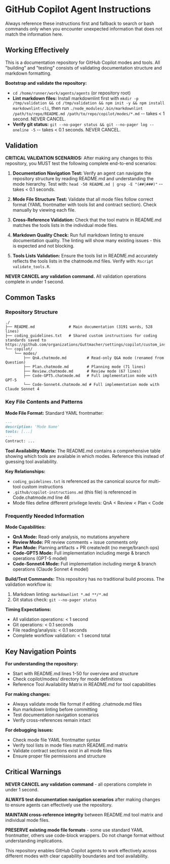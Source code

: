 # GitHub Copilot Agent Instructions

Always reference these instructions first and fallback to search or bash commands only when you encounter unexpected information that does not match the information here.

## Working Effectively

This is a documentation repository for GitHub Copilot modes and tools. All "building" and "testing" consists of validating documentation structure and markdown formatting.

**Bootstrap and validate the repository:**
- `cd /home/runner/work/agents/agents` (or repository root)
- **Lint markdown files:** Install markdownlint first with `mkdir -p /tmp/validation && cd /tmp/validation && npm init -y && npm install markdownlint-cli`, then run `./node_modules/.bin/markdownlint /path/to/repo/README.md /path/to/repo/copilot/modes/*.md` -- takes < 1 second. NEVER CANCEL.
- **Verify git status:** `git --no-pager status && git --no-pager log --oneline -5` -- takes < 0.1 seconds. NEVER CANCEL.

## Validation

**CRITICAL VALIDATION SCENARIOS:** After making any changes to this repository, you MUST test the following complete end-to-end scenarios:

1. **Documentation Navigation Test:** Verify an agent can navigate the repository structure by reading README.md and understanding the mode hierarchy. Test with: `head -50 README.md | grep -E "(##|###)"` -- takes < 0.1 seconds.

2. **Mode File Structure Test:** Validate that all mode files follow correct format (YAML frontmatter with tools list and contract section). Check manually by viewing each file.

3. **Cross-Reference Validation:** Check that the tool matrix in README.md matches the tools lists in the individual mode files.

4. **Markdown Quality Check:** Run full markdown linting to ensure documentation quality. The linting will show many existing issues - this is expected and not blocking.

5. **Tools Lists Validation:** Ensure the tools list in README.md accurately reflects the tools lists in the chatmode.md files. Verify with: `Rscript validate_tools.R`.

**NEVER CANCEL any validation command.** All validation operations complete in under 1 second.

## Common Tasks

### Repository Structure
```
./
├── README.md               # Main documentation (3191 words, 528 lines)
├── coding_guidelines.txt   # Shared custom instructions for coding standards saved to https://github.com/organizations/Guttmacher/settings/copilot/custom_instructions
└── copilot/
    └── modes/
        ├── QnA.chatmode.md         # Read-only Q&A mode (renamed from Question)
        ├── Plan.chatmode.md        # Planning mode (71 lines)
        ├── Review.chatmode.md      # Review mode (67 lines)
        ├── Code-GPT5.chatmode.md   # Full implementation mode with GPT-5
        └── Code-Sonnet4.chatmode.md # Full implementation mode with Claude Sonnet 4
```

### Key File Contents and Patterns

**Mode File Format:**
Standard YAML frontmatter:
   ```markdown
   ---
   description: 'Mode Name'
   tools: [...]
   ---
   Contract: ...
   ```

**Tool Availability Matrix:** The README.md contains a comprehensive table showing which tools are available in which modes. Reference this instead of guessing tool availability.

**Key Relationships:**
- `coding_guidelines.txt` is referenced as the canonical source for multi-tool custom instructions
- `.github/copilot-instructions.md` (this file) is referenced in Code.chatmode.md line 46
- Mode files define different privilege levels: QnA < Review < Plan < Code

### Frequently Needed Information

**Mode Capabilities:**
- **QnA Mode:** Read-only analysis, no mutations anywhere
- **Review Mode:** PR review comments + issue comments only
- **Plan Mode:** Planning artifacts + PR create/edit (no merge/branch ops)
- **Code-GPT5 Mode:** Full implementation including merge & branch operations (GPT-5 model)
- **Code-Sonnet4 Mode:** Full implementation including merge & branch operations (Claude Sonnet 4 model)

**Build/Test Commands:** This repository has no traditional build process. The validation workflow is:
1. Markdown linting: `markdownlint *.md **/*.md`  
2. Git status check: `git --no-pager status`

**Timing Expectations:**
- All validation operations: < 1 second
- Git operations: < 0.1 seconds  
- File reading/analysis: < 0.1 seconds
- Complete workflow validation: < 1 second total

## Key Navigation Points

**For understanding the repository:**
- Start with README.md lines 1-50 for overview and structure
- Check copilot/modes/ directory for mode definitions
- Reference Tool Availability Matrix in README.md for tool capabilities

**For making changes:**
- Always validate mode file format if editing .chatmode.md files
- Run markdown linting before committing
- Test documentation navigation scenarios
- Verify cross-references remain intact

**For debugging issues:**
- Check mode file YAML frontmatter syntax
- Verify tool lists in mode files match README.md matrix
- Validate contract sections exist in all mode files
- Ensure proper file permissions and structure

## Critical Warnings

**NEVER CANCEL any validation command** - all operations complete in under 1 second.

**ALWAYS test documentation navigation scenarios** after making changes to ensure agents can effectively use the repository.

**MAINTAIN cross-reference integrity** between README.md tool matrix and individual mode files.

**PRESERVE existing mode file formats** - some use standard YAML frontmatter, others use code-block wrappers. Do not change format without understanding implications.

This repository enables GitHub Copilot agents to work effectively across different modes with clear capability boundaries and tool availability.